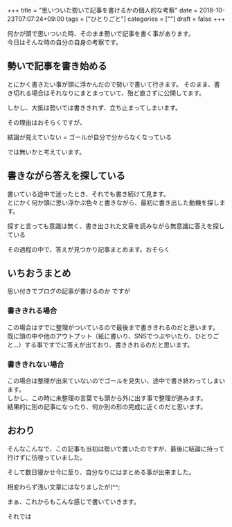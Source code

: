 +++
title = "思いついた勢いで記事を書けるかの個人的な考察"
date = 2018-10-23T07:07:24+09:00
tags = ["ひとりごと"]
categories = [""]
draft = false
+++

何かが頭で思いついた時、そのまま勢いで記事を書く事があります。  
今日はそんな時の自分の自身の考察です。


## 勢いで記事を書き始める
とにかく書きたい事が頭に浮かんだので勢いで書いて行きます。
そのまま、書き切れる場合はそれなりにまとまっていて、殆ど直さずに公開してます。  

しかし、大抵は勢いでは書ききれず、立ち止まってしまいます。

その理由はおそらくですが、  

結論が見えていない = ゴールが自分で分からなくなっている

では無いかと考えています。


## 書きながら答えを探している

書いている途中で迷ったとき、それでも書き続けて見ます。  
とにかく何か頭に思い浮かぶ色々と書きながら、最初に書き出した動機を探します。

探すと言っても意識は無く、書き出された文章を読みながら無意識に答えを探している

その過程の中で、答えが見つかり記事まとめます。おそらく


## いちおうまとめ
思い付きでブログの記事が書けるのか ですが

### 書ききれる場合
この場合はすでに整理がついているので最後まで書ききれるのだと思います。
既に頭の中や他のアウトプット（紙に書いり、SNSでつぶやいたり、ひとりごと...）する事ですでに答えが出ており、書ききれるのだと思います。

### 書ききれない場合
この場合は整理が出来ていないのでゴールを見失い、途中で書き終わってしまいます。  
しかし、この時に未整理の言葉でも頭から外に出す事で整理が進みます。  
結果的に別の記事になったり、何か別の形の完成に近くのだと思います。

## おわり
そんなこんなで、この記事も当初は勢いで書いたのですが、最後に結論に持って行けずに彷徨っていました。

そして数日寝かせ今に至り、自分なりにはまとめる事が出来ました。

相変わらず浅い文章にはなりましたが(^^;

まぁ、これからもこんな感じで書いていきます。

それでは
